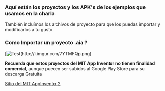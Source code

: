 ###  Aquí están los proyectos y los APK's de los ejemplos que usamos en la charla.

También incluímos los archivos de proyecto para que los puedas importar y modificarlos a tu gusto.

### Como Importar un proyecto .aia ? 

[![Test(http://i.imgur.com/7YTMFQp.png)](https://www.youtube.com/embed/ybgr-UIx1uU)

**Recuerda que estos proyectos del MIT App Inventor no tienen finalidad comercial**, aunque pueden ser subidos al Google Play Store para su descarga Gratuita

[Sitio del MIT AppInventor 2](http://ai2.appinventor.mit.edu) 
